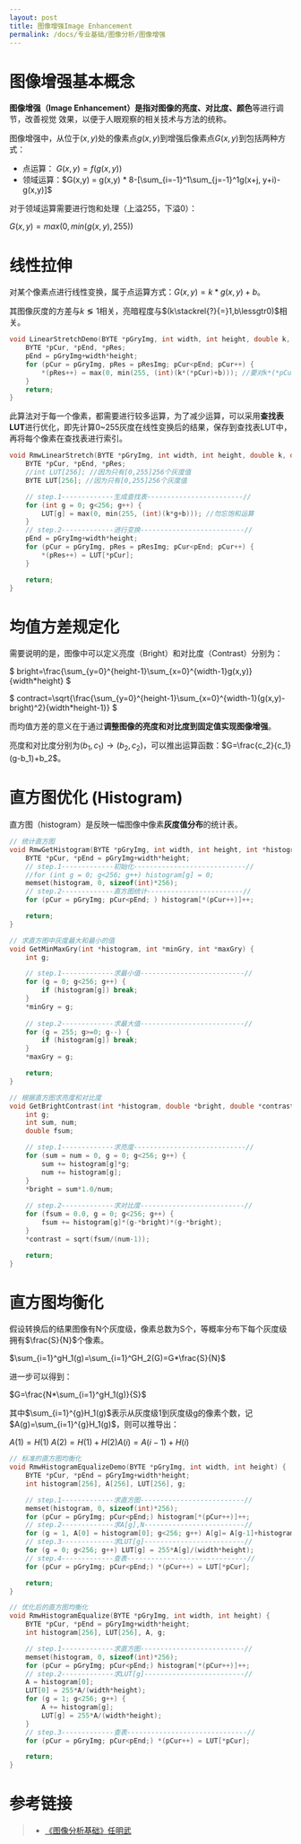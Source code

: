 ```yaml
---
layout: post
title: 图像增强Image Enhancement
permalink: /docs/专业基础/图像分析/图像增强
---
```




# 图像增强基本概念

**图像增强（Image Enhancement）**是指对图像的**亮度、对比度、颜色**等进行调节，改善视觉 效果，以便于人眼观察的相关技术与方法的统称。

图像增强中，从位于$(x,y)$处的像素点$g(x,y)$到增强后像素点$G(x,y)$到包括两种方式：

- 点运算： $G(x,y) = f(g(x,y))$
- 领域运算：$G(x,y) = g(x,y) * 8-[\sum_{i=-1}^1\sum_{j=-1}^1g(x+j, y+i)-g(x,y)]$​

对于领域运算需要进行饱和处理（上溢255，下溢0）：

$G(x,y)=max(0,min(g(x,y),255))$



# 线性拉伸

对某个像素点进行线性变换，属于点运算方式：$G(x,y)=k*g(x,y)+b$​。

其图像灰度的方差与$k\lessgtr1$相关，亮暗程度与$(k\stackrel{?}{=}1,b\lessgtr0)$​相关。

```cpp
void LinearStretchDemo(BYTE *pGryImg, int width, int height, double k, double b, BYTE *pResImg) {
	BYTE *pCur, *pEnd, *pRes;
	pEnd = pGryImg+width*height;
	for (pCur = pGryImg, pRes = pResImg; pCur<pEnd; pCur++) {
		*(pRes++) = max(0, min(255, (int)(k*(*pCur)+b))); //要对k*(*pCur)+b执行饱和运算;
	}
	return;
}
```

此算法对于每一个像素，都需要进行较多运算，为了减少运算，可以采用**查找表LUT**进行优化，即先计算0~255灰度在线性变换后的结果，保存到查找表LUT中，再将每个像素在查找表进行索引。

```cpp
void RmwLinearStretch(BYTE *pGryImg, int width, int height, double k, double b, BYTE *pResImg) {
	BYTE *pCur, *pEnd, *pRes;
	//int LUT[256]; //因为只有[0,255]256个灰度值
	BYTE LUT[256]; //因为只有[0,255]256个灰度值

	// step.1-------------生成查找表------------------------//
	for (int g = 0; g<256; g++) {
		LUT[g] = max(0, min(255, (int)(k*g+b))); //勿忘饱和运算
	}
	// step.2-------------进行变换--------------------------//
	pEnd = pGryImg+width*height;
	for (pCur = pGryImg, pRes = pResImg; pCur<pEnd; pCur++) {
		*(pRes++) = LUT[*pCur];
	}

	return;
}
```



# 均值方差规定化

需要说明的是，图像中可以定义亮度（Bright）和对比度（Contrast）分别为：

$
bright=\frac{\sum_{y=0}^{height-1}\sum_{x=0}^{width-1}g(x,y)}{width*height}
$​

$
contract=\sqrt{\frac{\sum_{y=0}^{height-1}\sum_{x=0}^{width-1}(g(x,y)-bright)^2}{width*height-1}}
$

而均值方差的意义在于通过**调整图像的亮度和对比度到固定值实现图像增强**。

亮度和对比度分别为$(b_1,c_1)\longrightarrow(b_2,c_2)$​，可以推出运算函数：$G=\frac{c_2}{c_1}(g-b_1)+b_2$​。



# 直方图优化 (Histogram)

直方图（histogram）是反映一幅图像中像素**灰度值分布**的统计表。

```cpp
// 统计直方图
void RmwGetHistogram(BYTE *pGryImg, int width, int height, int *histogram) {
	BYTE *pCur, *pEnd = pGryImg+width*height;
	// step.1-------------初始化----------------------------//
	//for (int g = 0; g<256; g++) histogram[g] = 0;
	memset(histogram, 0, sizeof(int)*256);
	// step.2-------------直方图统计------------------------//
	for (pCur = pGryImg; pCur<pEnd; ) histogram[*(pCur++)]++;

    return;
}

// 求直方图中灰度最大和最小的值
void GetMinMaxGry(int *histogram, int *minGry, int *maxGry) {
	int g;

	// step.1-------------求最小值--------------------------//
	for (g = 0; g<256; g++) {
		if (histogram[g]) break;
	}
	*minGry = g;
    
	// step.2-------------求最大值--------------------------//
	for (g = 255; g>=0; g--) {
		if (histogram[g]) break;
	}
	*maxGry = g;

    return;
}

// 根据直方图求亮度和对比度
void GetBrightContrast(int *histogram, double *bright, double *contrast) {
	int g;
	int sum, num;
	double fsum;

	// step.1-------------求亮度----------------------------//
	for (sum = num = 0, g = 0; g<256; g++) {
		sum += histogram[g]*g;
		num += histogram[g];
	}
	*bright = sum*1.0/num;
    
	// step.2-------------求对比度--------------------------//
	for (fsum = 0.0, g = 0; g<256; g++) {
		fsum += histogram[g]*(g-*bright)*(g-*bright);
	}
	*contrast = sqrt(fsum/(num-1));

    return;
}
```



# 直方图均衡化

假设转换后的结果图像有N个灰度级，像素总数为S个，等概率分布下每个灰度级拥有$\frac{S}{N}$个像素。

$\sum_{i=1}^gH_1(g)=\sum_{i=1}^GH_2(G)=G*\frac{S}{N}$

进一步可以得到：

$G=\frac{N*\sum_{i=1}^gH_1(g)}{S}$

其中$\sum_{i=1}^{g}H_1(g)$表示从灰度级1到灰度级g的像素个数，记$A(g)=\sum_{i=1}^{g}H_1(g)$​，则可以推导出：

$A(1)=H(1)$​​
$A(2)=H(1)+H(2)$​
$A(i)=A(i-1)+H(i)$​​​​

```cpp
// 标准的直方图均衡化
void RmwHistogramEqualizeDemo(BYTE *pGryImg, int width, int height) {
	BYTE *pCur, *pEnd = pGryImg+width*height;
	int histogram[256], A[256], LUT[256], g;

	// step.1-------------求直方图--------------------------//
	memset(histogram, 0, sizeof(int)*256);
	for (pCur = pGryImg; pCur<pEnd;) histogram[*(pCur++)]++;
	// step.2-------------求A[g],N-------------------------//
	for (g = 1, A[0] = histogram[0]; g<256; g++) A[g]= A[g-1]+histogram[g];
	// step.3-------------求LUT[g]-------------------------//
	for (g = 0; g<256; g++) LUT[g] = 255*A[g]/(width*height);
	// step.4-------------查表------------------------------//
	for (pCur = pGryImg; pCur<pEnd;) *(pCur++) = LUT[*pCur];

    return;
}

// 优化后的直方图均衡化
void RmwHistogramEqualize(BYTE *pGryImg, int width, int height) {
	BYTE *pCur, *pEnd = pGryImg+width*height;
	int histogram[256], LUT[256], A, g;

	// step.1-------------求直方图--------------------------//
	memset(histogram, 0, sizeof(int)*256);
	for (pCur = pGryImg; pCur<pEnd;) histogram[*(pCur++)]++;
	// step.2-------------求LUT[g]-------------------------//
	A = histogram[0];
	LUT[0] = 255*A/(width*height);
	for (g = 1; g<256; g++) {
		A += histogram[g];
		LUT[g] = 255*A/(width*height);
	}
	// step.3-------------查表------------------------------//
	for (pCur = pGryImg; pCur<pEnd;) *(pCur++) = LUT[*pCur];

    return;
}

```



# 参考链接

> - [《图像分析基础》任明武](https://www.bilibili.com/video/BV1wL411s7NX) 

